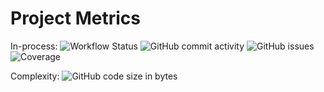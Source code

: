 # Project Metrics
In-process:
![Workflow Status](https://img.shields.io/github/workflow/status/jmartinez-29/COMP370_GroupActivity4/Java%20CI%20with%20Maven)
![GitHub commit activity](https://img.shields.io/github/commit-activity/w/jmartinez-29/COMP370_GroupActivity4)
![GitHub issues](https://img.shields.io/github/issues/jmartinez-29/COMP370_GroupActivity4)
![Coverage](https://img.shields.io/codecov/c/github/jmartinez-29/COMP370_GroupActivity4)

Complexity:
![GitHub code size in bytes](https://img.shields.io/github/languages/code-size/jmartinez-29/COMP370_GroupActivity4)
